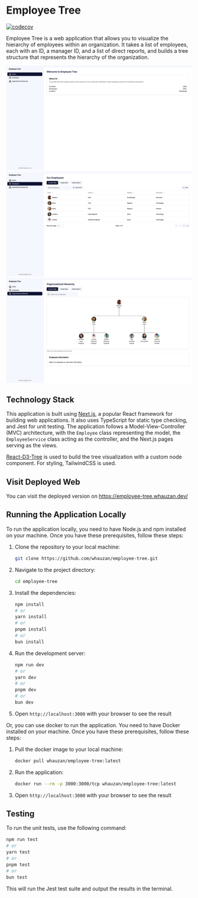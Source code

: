 # Employee Tree

[![codecov](https://codecov.io/gh/whauzan/employee-tree/graph/badge.svg?token=96RYVUJDZY)](https://codecov.io/gh/whauzan/employee-tree)

Employee Tree is a web application that allows you to visualize the hierarchy of employees within an organization. It takes a list of employees, each with an ID, a manager ID, and a list of direct reports, and builds a tree structure that represents the hierarchy of the organization.

![Home](public/home.png)
![Employees](public/employees.png)
![Hierarchy](public/hierarchy.png)

## Technology Stack

This application is built using [Next.js](https://nextjs.org/), a popular React framework for building web applications. It also uses TypeScript for static type checking, and Jest for unit testing. The application follows a Model-View-Controller (MVC) architecture, with the `Employee` class representing the model, the `EmployeeService` class acting as the controller, and the Next.js pages serving as the views.

[React-D3-Tree](https://github.com/bkrem/react-d3-tree) is used to build the tree visualization with a custom node component. For styling, TailwindCSS is used.

## Visit Deployed Web

You can visit the deployed version on https://employee-tree.whauzan.dev/

## Running the Application Locally

To run the application locally, you need to have Node.js and npm installed on your machine. Once you have these prerequisites, follow these steps:

1. Clone the repository to your local machine:

   ```bash
   git clone https://github.com/whauzan/employee-tree.git
   ```

2. Navigate to the project directory:

   ```bash
   cd employee-tree
   ```

3. Install the dependencies:

   ```bash
   npm install
   # or
   yarn install
   # or
   pnpm install
   # or
   bun install
   ```

4. Run the development server:

   ```bash
   npm run dev
   # or
   yarn dev
   # or
   pnpm dev
   # or
   bun dev
   ```

5. Open `http://localhost:3000` with your browser to see the result

Or, you can use docker to run the application. You need to have Docker installed on your machine. Once you have these prerequisites, follow these steps:

1. Pull the docker image to your local machine:

   ```bash
   docker pull whauzan/employee-tree:latest
   ```

2. Run the application:

   ```bash
   docker run --rm -p 3000:3000/tcp whauzan/employee-tree:latest
   ```

3. Open `http://localhost:3000` with your browser to see the result

## Testing

To run the unit tests, use the following command:

```bash
npm run test
# or
yarn test
# or
pnpm test
# or
bun test
```

This will run the Jest test suite and output the results in the terminal.

